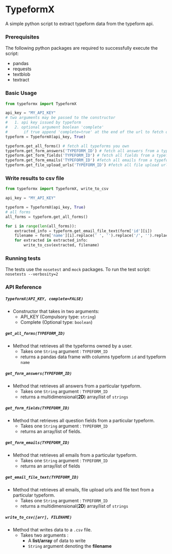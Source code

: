 # TypeformX
A simple python script to extract typeform data from the typeform api.

### Prerequisites
The following python packages are required to successfully execute the script:
- pandas
- requests
- textblob
- textract

### Basic Usage
```python
from typeformx import TypeformX

api_key = "MY_API_KEY"
# two arguments may be passed to the constructor
#   1. api key issued by typeform
#   2. optional argument boolean 'complete'
#       if true append 'complete=true' at the end of the url to fetch only completed forms the opposite is true.
typeform = TypeformX(api_key, True) 

typeform.get_all_forms() # fetch all typeforms you own
typeform.get_form_answers('TYPEFORM_ID') # fetch all answers from a typeform
typeform.get_form_fields('TYPEFORM_ID') # fetch all fields from a typeform
typeform.get_form_emails('TYPEFORM_ID') #fetch all emails from a typeform
typeform.get_file_upload_urls('TYPEFORM_ID') #fetch all file upload urls from a typeform

```
### Write results to csv file
```python
from typeformx import TypeformX, write_to_csv

api_key = "MY_API_KEY"

typeform = TypeformX(api_key, True)
# all forms
all_forms = typeform.get_all_forms()

for i in range(len(all_forms)):
    extracted_info = typeform.get_email_file_text(form['id'][i])
    filename = form['name'][i].replace(' ', '').replace('/', '').replace('\'', '') # this can be done using a 'clean_filename' function
    for extracted in extracted_info:
        write_to_csv(extracted, filename)

```
### Running tests
The tests use the `nosetest` and `mock` packages.
To run the test script:
`nosetests --verbosity=2`

### API Reference
##### `TypeformX(API_KEY, complete=FALSE)`
* Constructor that takes in two arguments:
    * API_KEY (Compulsory type: `string`)
    * Complete (Optional type: `boolean`)
##### `get_all_forms(TYPEFORM_ID)`
* Method that retrieves all the typeforms owned by a user.
    * Takes one `String` argument : `TYPEFORM_ID`
    * returns a pandas data frame with columns typeform `id` and typeform `name` 
##### `get_form_answers(TYPEFORM_ID)`
* Method that retrieves all answers from a particular typeform.
    * Takes one `String` argument : `TYPEFORM_ID`
    * returns a multidimensional(**2D**) array/list of `strings`
##### `get_form_fields(TYPEFORM_ID)`
* Method that retrieves all question fields from a particular typeform.
    * Takes one `String` argument : `TYPEFORM_ID`
    * returns an array/list of fields.
##### `get_form_emails(TYPEFORM_ID)`
* Method that retrieves all emails from a particular typeform.
    * Takes one `String` argument : `TYPEFORM_ID`
    * returns an array/list of fields
##### `get_email_file_text(TYPEFORM_ID)`
* Method that retrieves all emails, file upload urls and file text from a particular typeform.
    * Takes one `String` argument : `TYPEFORM_ID`
    * returns a multidimensional(**2D**) array/list of `strings`
##### `write_to_csv([arr], FILENAME)`
* Method that writes data to a `.csv` file.
    * Takes two arguments :
        * A **list/array** of data to write
        * `String` argument denoting the **filename**